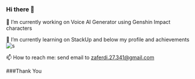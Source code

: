 ### Hi there 👋

🔭 I’m currently working on Voice AI Generator using Genshin Impact characters

🌱 I’m currently learning on StackUp and below my profile and achievements
![s](https://github.com/riezaferdi/riezaferdi/assets/48113419/b663aab5-d7a0-4212-acee-db69b3ccb3a5)

📫 How to reach me: send email to zaferdi.27.341@gmail.com

###Thank You

<!--
**riezaferdi/riezaferdi** is a ✨ _special_ ✨ repository because its `README.md` (this file) appears on your GitHub profile.

Here are some ideas to get you started:

- 🔭 I’m currently working on ...
- 🌱 I’m currently learning ...
- 👯 I’m looking to collaborate on ...
- 🤔 I’m looking for help with ...
- 💬 Ask me about ...
- 📫 How to reach me: ...
- 😄 Pronouns: ...
- ⚡ Fun fact: ...
-->
